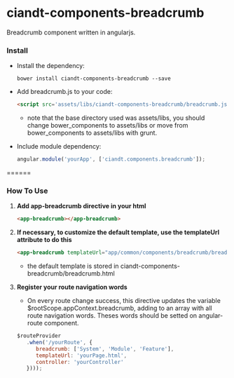 # ciandt-components-breadcrumb
Breadcrumb component written in angularjs.

### Install

* Install the dependency:

   ```shell
   bower install ciandt-components-breadcrumb --save
   ```
* Add breadcrumb.js to your code:

   ```html
   <script src='assets/libs/ciandt-components-breadcrumb/breadcrumb.js'></script>
   ```
   - note that the base directory used was assets/libs, you should change bower_components to assets/libs or move from bower_components to assets/libs with grunt.
* Include module dependency:

   ```javascript
   angular.module('yourApp', ['ciandt.components.breadcrumb']);
   ```
======

### How To Use

1. **Add app-breadcrumb directive in your html**

   ```html
   <app-breadcrumb></app-breadcrumb>
   ```
2. **If necessary, to customize the default template, use the templateUrl attribute to do this**

   ```html
   <app-breadcrumb templateUrl="app/common/components/breadcrumb/breadcrumb.html"></app-breadcrumb>
   ```
   - the default template is stored in ciandt-components-breadcrumb/breadcrumb.html
3. **Register your route navigation words**
   - On every route change success, this directive updates the variable $rootScope.appContext.breadcrumb, adding to an array with all route navigation words. Theses words should be setted on angular-route component.

   ```javascript
   $routeProvider
      .when('/yourRoute', {
         breadcrumb: ['System', 'Module', 'Feature'],
         templateUrl: 'yourPage.html',
         controller: 'yourController'
      })));
   ```